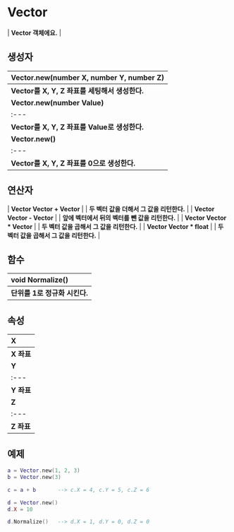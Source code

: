 # **Vector**

| **Vector 객체에요.** |
## **생성자**

| **Vector.new(number X, number Y, number Z)** |
| :--- |
| **Vector를 X, Y, Z 좌표를 세팅해서 생성한다.** |
| **Vector.new(number Value)** |
| :--- |
| **Vector를 X, Y, Z 좌표를 Value로 생성한다.** |
| **Vector.new()** |
| :--- |
| **Vector를 X, Y, Z 좌표를 0으로 생성한다.** |
## **연산자**

| **Vector Vector + Vector** |
| **두 벡터 값을 더해서 그 값을 리턴한다.** |
| **Vector Vector - Vector** |
| **앞에 벡터에서 뒤의 벡터를 뺀 값을 리턴한다.** |
| **Vector Vector * Vector** |
| **두 벡터 값을 곱해서 그 값을 리턴한다.** |
| **Vector Vector * float** |
| **두 벡터 값을 곱해서 그 값을 리턴한다.** |
## **함수**

| **void Normalize()** |
| :--- |
| **단위를 1로 정규화 시킨다.** |
## **속성**

| **X** |
| :--- |
| **X 좌표** |
| **Y** |
| :--- |
| **Y 좌표** |
| **Z** |
| :--- |
| **Z 좌표** |
## **예제**

```lua
a = Vector.new(1, 2, 3)
b = Vector.new(3)

c = a + b		--> c.X = 4, c.Y = 5, c.Z = 6

d = Vector.new()
d.X = 10

d.Normalize()   --> d.X = 1, d.Y = 0, d.Z = 0
```

